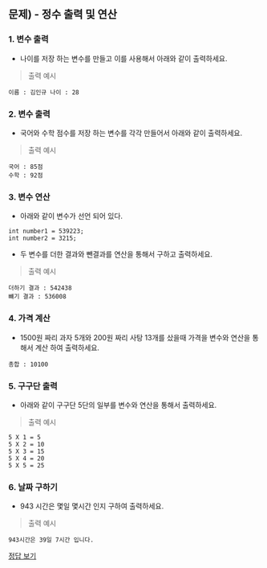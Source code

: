 ## 문제) - 정수 출력 및 연산

### 1. 변수 출력 

* 나이를 저장 하는 변수를 만들고 이를 사용해서 아래와 같이 출력하세요. 
 
> 출력 예시 

```
이름 : 김인규 나이 : 28
``` 

### 2. 변수 출력 

* 국어와 수학 점수를 저장 하는 변수를 각각 만들어서 아래와 같이 출력하세요. 
 
> 출력 예시 

```
국어 : 85점
수학 : 92점
``` 
 
### 3. 변수 연산
 
* 아래와 같이 변수가 선언 되어 있다. 

```
int number1 = 539223;
int number2 = 3215;
```

*  두 변수를 더한 결과와 뺀결과를 연산을 통해서 구하고 출력하세요. 

> 출력 예시 

```
더하기 결과 : 542438
뺴기 결과 : 536008
```

### 4. 가격 계산

* 1500원 짜리 과자 5개와 200원 짜리 사탕 13개를 샀을때 가격을 변수와 연산을 통해서 계산 하여 출력하세요. 

```
총합 : 10100
```

### 5. 구구단 출력

* 아래와 같이 구구단 5단의 일부를 변수와 연산을 통해서 출력하세요.

> 출력 예시 

```
5 X 1 = 5
5 X 2 = 10
5 X 3 = 15
5 X 4 = 20
5 X 5 = 25
```


### 6. 날짜 구하기 
* 943 시간은 몇일 몇시간 인지 구하여 출력하세요.

> 출력 예시 

```
943시간은 39일 7시간 입니다.
```



[정답 보기](test01.c)

